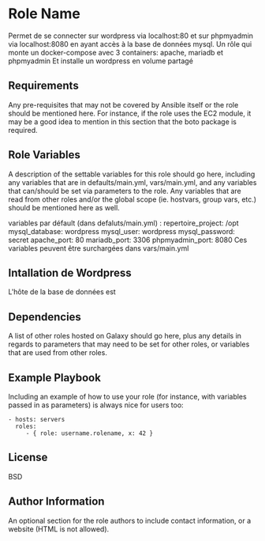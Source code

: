 Role Name
=========

Permet de se connecter sur wordpress via localhost:80 et sur phpmyadmin via localhost:8080 en ayant accès à la base de données mysql.
Un rôle qui monte un docker-compose avec 3 containers: apache, mariadb et phpmyadmin
Et installe un wordpress en volume partagé

Requirements
------------

Any pre-requisites that may not be covered by Ansible itself or the role should be mentioned here. For instance, if the role uses the EC2 module, it may be a good idea to mention in this section that the boto package is required.

Role Variables
--------------

A description of the settable variables for this role should go here, including any variables that are in defaults/main.yml, vars/main.yml, and any variables that can/should be set via parameters to the role. Any variables that are read from other roles and/or the global scope (ie. hostvars, group vars, etc.) should be mentioned here as well.

variables par défault (dans defaluts/main.yml) :
repertoire_project: /opt
mysql_database: wordpress
mysql_user: wordpress
mysql_password: secret
apache_port: 80
mariadb_port: 3306
phpmyadmin_port: 8080
Ces variables peuvent être surchargées dans vars/main.yml


Intallation de Wordpress
------------

L'hôte de la base de données est 

Dependencies
------------

A list of other roles hosted on Galaxy should go here, plus any details in regards to parameters that may need to be set for other roles, or variables that are used from other roles.

Example Playbook
----------------

Including an example of how to use your role (for instance, with variables passed in as parameters) is always nice for users too:

    - hosts: servers
      roles:
         - { role: username.rolename, x: 42 }

License
-------

BSD

Author Information
------------------

An optional section for the role authors to include contact information, or a website (HTML is not allowed).



